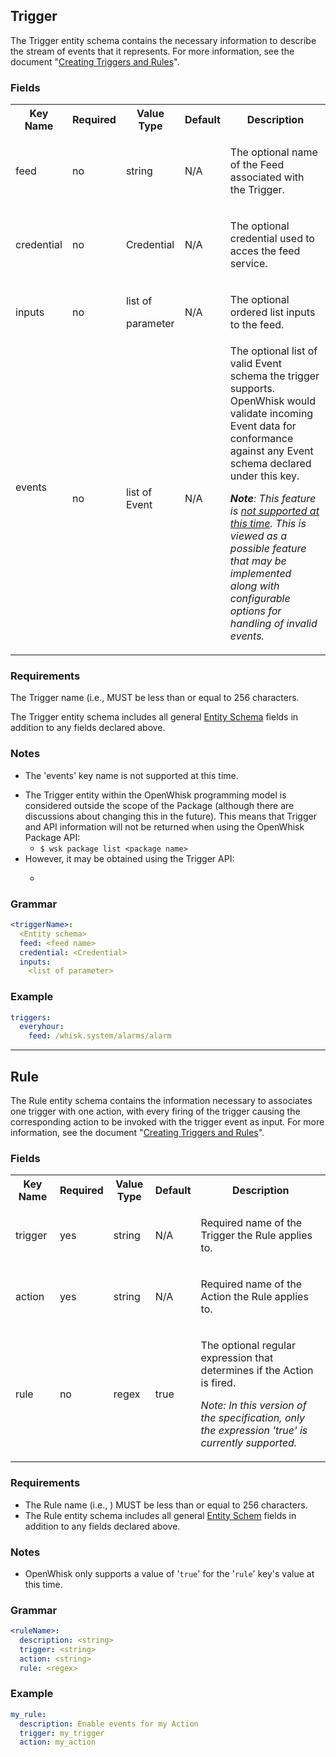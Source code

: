 ## Trigger

The Trigger entity schema contains the necessary information to describe the stream of events that it represents. For more information, see the document "[Creating Triggers and Rules](https://github.com/apache/incubator-openwhisk/blob/master/docs/triggers_rules.md)".

### Fields
<html>
<table>
  <tr>
   <th>Key Name</th>
   <th>Required</th>
   <th>Value Type</th>
   <th>Default</th>
   <th>Description</th>
  </tr>

 <tr>
  <td>
  <p>feed</p>
  </td>
  <td>
  <p>no</p>
  </td>
  <td>
  <p>string</p>
  </td>
  <td>
  <p>N/A</p>
  </td>
  <td>
  <p>The optional name of the Feed associated with the Trigger.
  </p>
  </td>
 </tr>
 <tr>
  <td>
  <p>credential</p>
  </td>
  <td>
  <p>no</p>
  </td>
  <td>
  <p>Credential</p>
  </td>
  <td>
  <p>N/A</p>
  </td>
  <td>
  <p>The optional credential used to acces the feed service.</p>
  </td>
 </tr>
 <tr>
  <td>
  <p>inputs</p>
  </td>
  <td>
  <p>no</p>
  </td>
  <td>
  <p>list of</p>
  <p>parameter</p>
  </td>
  <td>
  <p>N/A</p>
  </td>
  <td>
  <p>The optional ordered list inputs to the feed.</p>
  </td>
 </tr>
 <tr>
  <td>
  <p>events</p>
  <p><i>&nbsp;</i></p>
  </td>
  <td>
  <p>no</p>
  </td>
  <td>list of Event</td>
  <td>
  <p>N/A</p>
  </td>
  <td>The optional list of valid Event schema the trigger supports. OpenWhisk would validate incoming Event data for conformance against any Event schema declared under this key.
  <p><b><i>Note</i></b><i>: This feature is <u>not supported at
  this time</u>. This is viewed as a possible feature that may be
  implemented along with configurable options for handling of invalid events.</i></p></td>
 </tr>
</table>
</html>

### Requirements

The Trigger name (i.e., <triggerName> MUST be less than or equal to 256 characters.

The Trigger entity schema includes all general [Entity Schema](#TBD) fields in addition to any fields
declared above.

### Notes

- The 'events' key name is not supported at this time.</p>
- The Trigger entity within the OpenWhisk programming model is considered outside the scope of the Package (although there are discussions about changing this in the future). This means that Trigger and API information will not be returned when using the OpenWhisk Package API:
  -  ```$ wsk package list <package name>```
- However, it may be obtained using the Trigger API:
  - ```$ wsk trigger list -v

### Grammar
```yaml
<triggerName>:
  <Entity schema>
  feed: <feed name>
  credential: <Credential>
  inputs:
    <list of parameter>
```

### Example
```yaml
triggers:
  everyhour:
    feed: /whisk.system/alarms/alarm
```

---

## Rule

The Rule entity schema contains the information necessary to associates one trigger with one action, with every firing of the trigger causing the corresponding action to be invoked with the trigger event as input. For more information, see the document "[Creating Triggers and Rules](https://github.com/apache/incubator-openwhisk/blob/master/docs/triggers_rules.md)".

### Fields
<html>
<table>
  <tr>
   <th>Key Name</th>
   <th>Required</th>
   <th>Value Type</th>
   <th>Default</th>
   <th>Description</th>
  </tr>

 <tr>
  <td>
  <p>trigger</p>
  </td>
  <td>
  <p>yes</p>
  </td>
  <td>
  <p>string</p>
  </td>
  <td>
  <p>N/A</p>
  </td>
  <td>
  <p>Required name of the Trigger the Rule applies to.</p>
  </td>
 </tr>
 <tr>
  <td>
  <p>action</p>
  </td>
  <td>
  <p>yes</p>
  </td>
  <td>
  <p>string</p>
  </td>
  <td>
  <p>N/A</p>
  </td>
  <td>
  <p>Required name of the Action the Rule applies to.</p>
  </td>
 </tr>
 <tr>
  <td>
  <p>rule</p>
  </td>
  <td>
  <p>no</p>
  </td>
  <td>
  <p>regex</p>
  </td>
  <td>
  <p>true</p>
  </td>
  <td>
  <p>The optional regular expression that determines if the Action is fired.</p>
  <p><i>Note: In this version of the specification, only the expression 'true' is currently supported.</i></p>
  </td>
 </tr>
</table>
</html>

### Requirements
- The Rule name (i.e., <ruleName>) MUST be less than or equal to 256 characters.
- The Rule entity schema includes all general [Entity Schem](#TBD) fields in addition to any fields
declared above.

### Notes
- OpenWhisk only supports a value of '```true```' for the '```rule```' key's value at this time.

### Grammar
```yaml
<ruleName>:
  description: <string>
  trigger: <string>
  action: <string>
  rule: <regex>
```

### Example

```yaml
my_rule:
  description: Enable events for my Action
  trigger: my_trigger
  action: my_action
```
